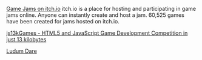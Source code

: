 
[Game Jams on itch.io](https://itch.io/jams)
itch.io is a place for hosting and participating in game jams online. Anyone can instantly create and host a jam. 60,525 games have been created for jams hosted on itch.io.

[js13kGames - HTML5 and JavaScript Game Development Competition in just 13 kilobytes](https://js13kgames.com/)

[Ludum Dare](https://ludumdare.com/)
